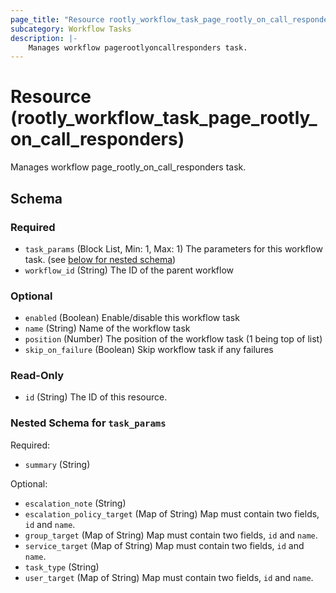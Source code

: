 ```yaml
---
page_title: "Resource rootly_workflow_task_page_rootly_on_call_responders - terraform-provider-rootly"
subcategory: Workflow Tasks
description: |-
    Manages workflow pagerootlyoncallresponders task.
---
```


# Resource (rootly_workflow_task_page_rootly_on_call_responders)

Manages workflow page_rootly_on_call_responders task.



<!-- schema generated by tfplugindocs -->
## Schema

### Required

- `task_params` (Block List, Min: 1, Max: 1) The parameters for this workflow task. (see [below for nested schema](#nestedblock--task_params))
- `workflow_id` (String) The ID of the parent workflow

### Optional

- `enabled` (Boolean) Enable/disable this workflow task
- `name` (String) Name of the workflow task
- `position` (Number) The position of the workflow task (1 being top of list)
- `skip_on_failure` (Boolean) Skip workflow task if any failures

### Read-Only

- `id` (String) The ID of this resource.

<a id="nestedblock--task_params"></a>
### Nested Schema for `task_params`

Required:

- `summary` (String)

Optional:

- `escalation_note` (String)
- `escalation_policy_target` (Map of String) Map must contain two fields, `id` and `name`.
- `group_target` (Map of String) Map must contain two fields, `id` and `name`.
- `service_target` (Map of String) Map must contain two fields, `id` and `name`.
- `task_type` (String)
- `user_target` (Map of String) Map must contain two fields, `id` and `name`.
